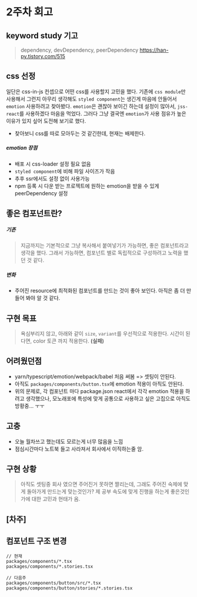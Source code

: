 # 2주차 회고

## keyword study 기고
> dependency, devDependency, peerDependency
https://han-py.tistory.com/515

## css 선정
일단은 css-in-js 컨셉으로 어떤 css를 사용할지 고민을 했다. 기존에 `css module`만 사용해서 그런지 아무리 생각해도 `styled component`는 생긴게 마음에 안들어서 `emotion` 사용하려고 찾아봤다. `emotion`은 괜찮아 보이긴 하는데 설정이 많아서, `jss-react`를 사용하겠다 마음을 먹었다. 그러다 그냥 결국엔 `emotion`가 사용 점유가 높은 이유가 있지 싶어 도전해 보기로 했다.
+ 찾아보니 css를 따로 모아두는 것 같긴한데, 현재는 배제한다.

##### emotion 장점
- 배포 시 css-loader 설정 필요 없음
- `styled component`에 비해 파일 사이즈가 작음
- 추후 ssr에서도 설정 없이 사용가능
- npm 등록 시 다운 받는 프로젝트에 원하는 emotion을 받을 수 있게 peerDependency 설정



## 좋은 컴포넌트란?
##### 기존
> 지금까지는 기본적으로 그냥 복사해서 붙여넣기가 가능하면, 좋은 컴포넌트라고 생각을 했다. 그래서 가능하면, 컴포넌트 별로 독립적으로 구성하려고 노력을 했던 것 같다.

##### 변화
- 주어진 resource에 최적화된 컴포넌트를 만드는 것이 좋아 보인다. 아직은 좀 더 만들어 봐야 알 것 같다.

## 구현 목표
> 욕심부리지 않고, 아래와 같이 `size`, `variant`를 우선적으로 적용한다. 시간이 된다면, color 토큰 까지 적용한다. **(실패)**

## 어려웠던점
- yarn/typescript/emotion/webpack/babel 처음 써봄 => 셋팅이 안된다.
- 아직도 `packages/components/button.tsx`에 emotion 적용이 아직도 안된다. 
- 위의 문제로, 각 컴포넌트 마다 package.json react에서 각각 emotion 적용을 하려고 생각했으나, 모노래포에 특성에 맞게 공통으로 사용하고 싶은 고집으로 아직도 방황중...
ㅜㅜ

## 고충
- 오늘 월차쓰고 했는데도 모르는게 너무 많음을 느낌
- 점심시간마다 노트북 들고 사라져서 회사에서 이직하는줄 암.

## 구현 상황
> 아직도 셋팅중
회사 였으면 주어진거 못하면 짤리는데, 그래도 주어진 숙제에 맞게 돌아가게 만드는게 맞는것인가? 제 공부 속도에 맞게 진행을 하는게 좋은것인가에 대한 고민과 현태가 옴.


## [차주] 
## 컴포넌트 구조 변경
```
// 현재
packages/components/*.tsx
packages/components/*.stories.tsx

// 다음주
packages/components/button/src/*.tsx
packages/components/button/stories/*.stories.tsx
```